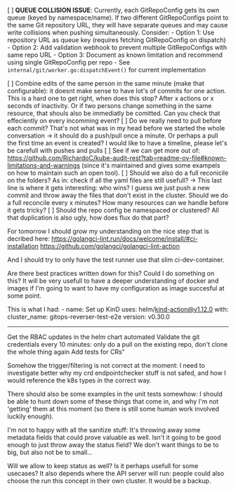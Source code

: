 [ ] **QUEUE COLLISION ISSUE**: Currently, each GitRepoConfig gets its own queue (keyed by namespace/name). If two different GitRepoConfigs point to the same Git repository URL, they will have separate queues and may cause write collisions when pushing simultaneously. Consider:
    - Option 1: Use repository URL as queue key (requires fetching GitRepoConfig on dispatch)
    - Option 2: Add validation webhook to prevent multiple GitRepoConfigs with same repo URL
    - Option 3: Document as known limitation and recommend using single GitRepoConfig per repo
    - See `internal/git/worker.go:dispatchEvent()` for current implementation

[ ] Combine edits of the same person in the same minute (make that configurable): it doesnt make sense to have lot's of commits for one action. This is a hard one to get right, when does this stop? After x actions or x seconds of inactivity. Or if two persons change something in the same resource, that shouls also be immediatly be comitted. Can you check that effeciently on every incomming event?
[ ] Do we really need to pull before each commit? That's not what was in my head before we started the whole conversation -> it should do a push/pull once a minute. Or perhaps a pull the first time an event is created? I would like to have a timeline, please let's be carefull with pushes and pulls
[ ] See if we can get more out of: https://github.com/RichardoC/kube-audit-rest?tab=readme-ov-file#known-limitations-and-warnings (since it's maintained and gives some exampels on how to maintain such an open tool).
[ ] Should we also do a full reconicile on the folders? As in: check if all the yaml files are still usefull?
    -> This last line is where it gets interesting: who wins? I guess we just push a new commit and throw away the files that don't exist in the cluster. Should we do a full reconcile every x minutes? How many resources can we handle before it gets tricky?
[ ] Should the repo config be namespaced or clustered? All that duplication is also ugly, how does flux do that part?



For tomorrow I should grow my understanding on the nice step that is decribed here: 
https://golangci-lint.run/docs/welcome/install/#ci-installation
https://github.com/golangci/golangci-lint-action

And I should try to only have the test runner use that slim ci-dev-container.

Are there best practices written down for this? Could I do something on this? It will be very usefull to have a deeper understanding of docker and images if I'm going to want to have my configuration as image succesful at some point.


This is what I had:
      - name: Set up KinD
        uses: helm/kind-action@v1.12.0
        with:
          cluster_name: gitops-reverser-test-e2e
          version: v0.30.0

---

Get the RBAC updates in the helm chart automated
Validate the git credentials every 10 minutes: only do a pull on the existing repo, don't clone the whole thing again
Add tests for CRs"

Somehow the trigger/filtering is not correct at the moment: I need to investigate better why my crd endpointchecker stuff is not safed, and how I would reference the k8s types in the correct way.

There should also be some examples in the unit tests somewhow: I should be able to hunt down some of these things that come in, and why I'm not 'getting' them at this moment (so there is still some human work involved luckily enough).

I'm not to happy with all the sanitize stuff: It's throwing away some metadata fields that could prove valuable as well. Isn't it going to be good enough to just throw away the status field? We don't want things to be to big, but also not be to small...

Will we allow to keep status as well? Is it perhaps usefull for some usecases? It also depends where the API server will run: people could also choose the run this concept in their own cluster. It would be a backup.
